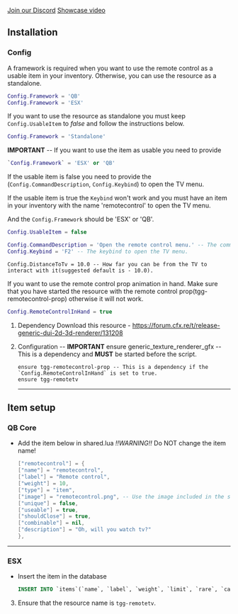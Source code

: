 [Join our Discord](https://discord.gg/yflip)
[Showcase video](https://youtu.be/nxs7fEmt8g4)

## Installation

### Config

A framework is required when you want to use the remote control as a usable item in your inventory.
Otherwise, you can use the resource as a standalone.

```lua
Config.Framework = 'QB'
Config.Framework = 'ESX'
```

If you want to use the resource as standalone you must keep `Config.UsableItem` to _false_ and follow the instructions below.

```lua
Config.Framework = 'Standalone'
```

**IMPORTANT** -- If you want to use the item as usable you need to provide

```lua
`Config.Framework` = 'ESX' or 'QB'
```

If the usable item is false you need to provide the (`Config.CommandDescription`, `Config.Keybind`) to open the TV menu.

If the usable item is true the `Keybind` won't work and you must have an item in your inventory with the name 'remotecontrol' to open the TV menu.

And the `Config.Framework` should be 'ESX' or 'QB'.

```lua
Config.UsableItem = false
```

```lua
Config.CommandDescription = 'Open the remote control menu.' -- The command description.
Config.Keybind = 'F2' -- The keybind to open the TV menu.
```

```
Config.DistanceToTv = 10.0 -- How far you can be from the TV to interact with it(suggested default is - 10.0).
```

If you want to use the remote control prop animation in hand.
Make sure that you have started the resource with the remote control prop(tgg-remotecontrol-prop) otherwise it will not work.

```lua
Config.RemoteControlInHand = true
```

1. Dependency
   Download this resource - https://forum.cfx.re/t/release-generic-dui-2d-3d-renderer/131208
2. Configuration -- **IMPORTANT**
   ensure generic_texture_renderer_gfx -- This is a dependency and **MUST** be started before the script.

   ```
   ensure tgg-remotecontrol-prop -- This is a dependency if the `Config.RemoteControlInHand` is set to true.
   ensure tgg-remotetv
   ```

   ***

## Item setup

### QB Core

- Add the item below in shared.lua *!!*WARNING*!!* Do NOT change the item name!
  ```lua
  ["remotecontrol"] = {
  ["name"] = "remotecontrol",
  ["label"] = "Remote control",
  ["weight"] = 10,
  ["type"] = "item",
  ["image"] = "remotecontrol.png", -- Use the image included in the script.
  ["unique"] = false,
  ["useable"] = true,
  ["shouldClose"] = true,
  ["combinable"] = nil,
  ["description"] = "Oh, will you watch tv?"
  },
  ```

---

### ESX

- Insert the item in the database
  ```sql
  INSERT INTO `items`(`name`, `label`, `weight`, `limit`, `rare`, `can_remove`) VALUES ('remotecontrol','remotecontrol', 1, 1, 0, 1)
  ```

3. Ensure that the resource name is `tgg-remotetv`.
